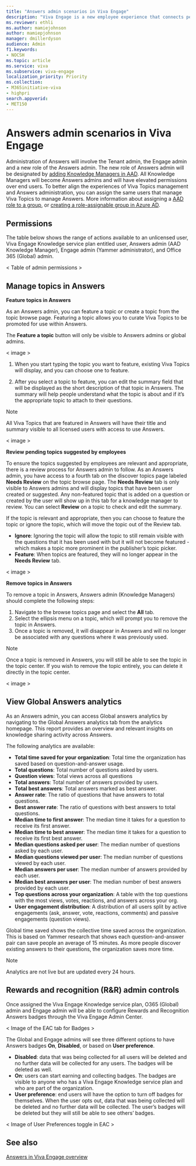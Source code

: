 ```yaml
---
title: "Answers admin scenarios in Viva Engage"
description: "Viva Engage is a new employee experience that connects people across the company—wherever and whenever they work—so that everyone is included and engaged."
ms.reviewer: ethli
ms.author: mamiejohnson
author: mamiepjohnson
manager: dmillerdyson
audience: Admin
f1.keywords:
- NOCSH
ms.topic: article
ms.service: viva
ms.subservice: viva-engage
localization_priority: Priority
ms.collection:  
- M365initiative-viva
- highpri
search.appverid:
- MET150
---
```


# Answers admin scenarios in Viva Engage

Administration of Answers will involve the Tenant admin, the Engage admin and a new role of the Answers admin. The new role of Answers admin will be designated by [adding Knowledge Managers in AAD](https://learn.microsoft.com/azure/active-directory/fundamentals/active-directory-users-assign-role-azure-portal?context=%2Fazure%2Factive-directory%2Froles%2Fcontext%2Fugr-context). All Knowledge Managers will become Answers admins and will have elevated permissions over end users. To better align the experiences of Viva Topics management and Answers administration, you can assign the same users that manage Viva Topics to manage Answers. More information about assigning a [AAD role to a group](https://learn.microsoft.com/azure/active-directory/roles/groups-pim-eligible), or [creating a role-assignable group in Azure AD](https://learn.microsoft.com/azure/active-directory/roles/groups-create-eligible).  

## Permissions 

The table below shows the range of actions available to an unlicensed user, Viva Engage Knowledge service plan entitled user, Answers admin (AAD Knowledge Manager), Engage admin (Yammer administrator), and Office 365 (Global) admin. 

< Table of admin permissions >

## Manage topics in Answers

**Feature topics in Answers**

As an Answers admin, you can feature a topic or create a topic from the topic browse page. Featuring a topic allows you to curate Viva Topics to be promoted for use within Answers.  

The **Feature a topic** button will only be visible to Answers admins or global admins.  

< image > 

1. When you start typing the topic you want to feature, existing Viva Topics will display, and you can choose one to feature.  

2. After you select a topic to feature, you can edit the summary field that will be displayed as the short description of that topic in Answers. The summary will help people understand what the topic is about and if it’s the appropriate topic to attach to their questions. 

>[!NOTE]
> All Viva Topics that are featured in Answers will have their title and summary visible to all licensed users with access to use Answers.  

< image >
 
**Review pending topics suggested by employees**

To ensure the topics suggested by employees are relevant and appropriate, there is a review process for Answers admin to follow. As an Answers admin, you have access to a fourth tab on the discover topics page labeled **Needs Review** on the topic browse page. The **Needs Review** tab is only visible to Answers admins and will display topics that have been user created or suggested. Any non-featured topic that is added on a question or created by the user will show up in this tab for a knowledge manager to review. You can select **Review** on a topic to check and edit the summary.  

If the topic is relevant and appropriate, then you can choose to feature the topic or ignore the topic, which will move the topic out of the Review tab.  

- **Ignore**: Ignoring the topic will allow the topic to still remain visible with the questions that it has been used with but it will not become featured - which makes a topic more prominent in the publisher’s topic picker.  
- **Feature**: When topics are featured, they will no longer appear in the **Needs Review** tab.  

< image > 

**Remove topics in Answers**

To remove a topic in Answers, Answers admin (Knowledge Managers) should complete the following steps:  

1. Navigate to the browse topics page and select the **All** tab. 
2. Select the ellipsis menu on a topic, which will prompt you to remove the topic in Answers. 
3. Once a topic is removed, it will disappear in Answers and will no longer be associated with any questions where it was previously used.  

>[!NOTE]
> Once a topic is removed in Answers, you will still be able to see the topic in the topic center. If you wish to remove the topic entirely, you can delete it directly in the topic center. 

< image > 

## View Global Answers analytics 

As an Answers admin, you can access Global answers analytics by navigating to the Global Answers analytics tab from the analytics homepage. This report provides an overview and relevant insights on knowledge sharing activity across Answers.  

The following analytics are available:  

- **Total time saved for your organization**: Total time the organization has saved based on question-and-answer usage. 
- **Total questions**: Total number of questions asked by users. 
- **Question views**: Total views across all questions 
- **Total answers**: Total number of answers provided by users. 
- **Total best answers**: Total answers marked as best answer. 
- **Answer rate**: The ratio of questions that have answers to total questions. 
- **Best answer rate**: The ratio of questions with best answers to total questions. 
- **Median time to first answer**: The median time it takes for a question to receive its first answer. 
- **Median time to best answer**: The median time it takes for a question to receive its first best answer. 
- **Median questions asked per user**: The median number of questions asked by each user. 
- **Median questions viewed per user**: The median number of questions viewed by each user. 
- **Median answers per user**: The median number of answers provided by each user. 
- **Median best answers per user**: The median number of best answers provided by each user. 
- **Top questions across your organization**: A table with the top questions with the most views, votes, reactions, and answers across your org. 
- **User engagement distribution**: A distribution of all users split by active engagements (ask, answer, vote, reactions, comments) and passive engagements (question views). 

Global time saved shows the collective time saved across the organization. This is based on Yammer research that shows each question-and-answer pair can save people an average of 15 minutes. As more people discover existing answers to their questions, the organization saves more time. 

>[!NOTE]
> Analytics are not live but are updated every 24 hours. 

## Rewards and recognition (R&R) admin controls  

Once assigned the Viva Engage Knowledge service plan, O365 (Global) admin and Engage admin will be able to configure Rewards and Recognition Answers badges through the Viva Engage Admin Center.  

< Image of the EAC tab for Badges >

The Global and Engage admins will see three different options to have Answers badges **On**, **Disabled**, or based on **User preference**. 

- **Disabled**: data that was being collected for all users will be deleted and no further data will be collected for any users. The badges will be deleted as well.  
- **On**: users can start earning and collecting badges. The badges are visible to anyone who has a Viva Engage Knowledge service plan and who are part of the organization. 
- **User preference**: end users will have the option to turn off badges for themselves. When the user opts out, data that was being collected will be deleted and no further data will be collected. The user’s badges will be deleted but they will still be able to see others’ badges.  

< Image of User Preferences toggle in EAC >

## See also 
[Answers in Viva Engage overview](https://support.microsoft.com/en-us/topic/getting-started-with-microsoft-viva-engage-729f9fce-3aa6-4478-888c-a1543918c284)
